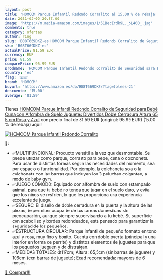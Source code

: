```yaml
---
layout: post
title: 'HOMCOM Parque Infantil Redondo Corralito al 15.00 % de rebaja'
date: 2021-03-05 20:27:00
image: 'https://m.media-amazon.com/images/I/51BecIrdk9L._SL400_.jpg'
comments: true
category: ofertas
author: ring
slug: 'B08T669DKZ-es HOMCOM Parque Infantil Redondo Corralito de Seguridad para...'
sku: 'B08T669DKZ-es'
actualPrice: 81.59 EUR
currency: EUR
price: 81.59
comparePrice: 95.99 EUR
prodname: 'HOMCOM Parque Infantil Redondo Corralito de Seguridad para Bebé Cuna con Alfombra de Suelo Juguetes Divertidos Doble Cerradura Altura 65 5 cm Rosa y Azul'
country: 'es'
flag: '🇪🇸'
brand: 'HOMCOM'
buyurl: 'https://www.amazon.es/dp/B08T669DKZ/?tag=tolees-21'
descuento: '15.00'
average: '81.59'
---
```


Tienes [HOMCOM Parque Infantil Redondo Corralito de Seguridad para Bebé Cuna con Alfombra de Suelo Juguetes Divertidos Doble Cerradura Altura 65 5 cm Rosa y Azul](https://www.amazon.es/dp/B08T669DKZ/?tag=tolees-21) con precio final de  81.59 EUR (original: 95.99 EUR) (15.00 %  de rebaja) aqui!

[![HOMCOM Parque Infantil Redondo Corralito](https://m.media-amazon.com/images/I/51BecIrdk9L._SL400_.jpg)](https://www.amazon.es/dp/B08T669DKZ/?tag=tolees-21)

🔎:

- ✅MULTIFUNCIONAL: Producto versátil a la vez que desmontable. Se puede utilizar como parque, corralito para bebé, cuna o colchoneta. Para usar de distintas formas según las necesidades del momento, sea por espacio o funcionalidad. Por ejemplo, la colchoneta sola o la colchoneta con las barras que incluyen los 3 peluches colgantes, a modo de baby gym.
- ✅JUEGO CÓMODO: Equipado con alfombra de suelo con estampado animal, para que tu bebé no tenga que jugar en el suelo duro, y evita que los niños se resfríen, lo que les proporciona una experiencia excelente de juego.
- ✅SEGURO: El diseño de doble cerradura en la puerta y la altura de las piezas, te permiten ocuparte de tus tareas domesticas sin preocupación, aunque siempre supervisando a tu bebé. Su superficie con acabo liso y bordes redondeados, está pensado para garantizar la seguridad de los pequeños.
- ✅ESTRUCTURA CIRCULAR: Parque infantil de pequeño formato en tono azul y rosa, muy fino y bonito. Cuenta con doble puerta (principal y una interior en forma de perrito) y distintos elementos de juguetes para que los pequeños jueguen y de distraigan.
- ✅MEDIDAS TOTALES: Φ117cm; Altura: 65,5cm (sin barras de juguete) y 106cm (con barras de juguete); Edad recomendada: mayores de 6 meses.

[🛒 Comprar!!!](https://www.amazon.es/dp/B08T669DKZ/?tag=tolees-21)
